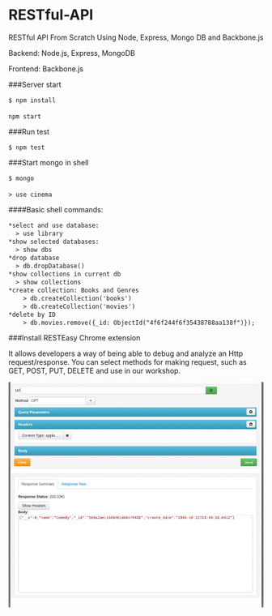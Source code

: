 # RESTful-API
RESTful API From Scratch Using Node, Express, Mongo DB and Backbone.js

Backend: Node.js, Express, MongoDB

Frontend: Backbone.js

###Server start

    $ npm install

    npm start

###Run test

    $ npm test

###Start mongo in shell

    $ mongo

    > use cinema

####Basic shell commands:

    *select and use database:
      > use library
    *show selected databases:
      > show dbs
    *drop database
      > db.dropDatabase()
    *show collections in current db
      > show collections
    *create collection: Books and Genres
        > db.createCollection('books')
        > db.createCollection('movies')
    *delete by ID
        > db.movies.remove({_id: ObjectId("4f6f244f6f35438788aa138f")});


###Install RESTEasy Chrome extension

  It allows developers a way of being able to debug and analyze an Http request/response. You can select methods for making request, such as GET, POST, PUT, DELETE and use in our workshop.

![alt text](https://github.com/domazet93/RESTful-API/blob/master/restEasy.gif)

